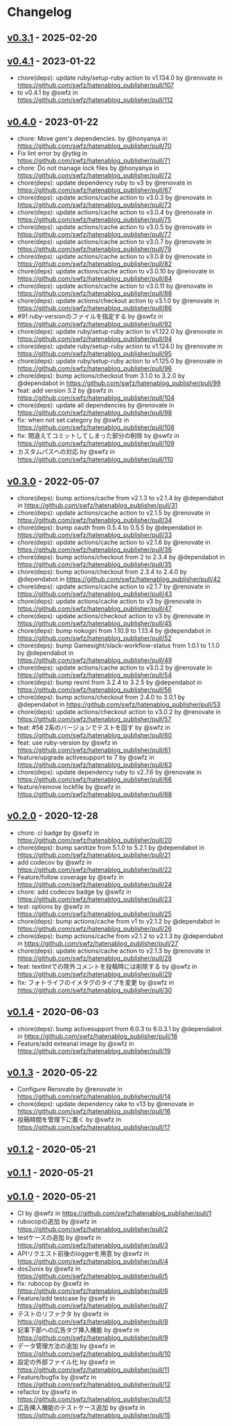 # Changelog

## [v0.3.1](https://github.com/ytkg/hatenablog_publisher/compare/v0.3.0...v0.3.1) - 2025-02-20

## [v0.4.1](https://github.com/swfz/hatenablog_publisher/compare/v0.4.0...v0.4.1) - 2023-01-22
- chore(deps): update ruby/setup-ruby action to v1.134.0 by @renovate in https://github.com/swfz/hatenablog_publisher/pull/107
- to v0.4.1 by @swfz in https://github.com/swfz/hatenablog_publisher/pull/112

## [v0.4.0](https://github.com/swfz/hatenablog_publisher/compare/v0.3.0...v0.4.0) - 2023-01-22
- chore: Move gem's dependencies. by @honyanya in https://github.com/swfz/hatenablog_publisher/pull/70
- Fix lint error by @ytkg in https://github.com/swfz/hatenablog_publisher/pull/71
- chore: Do not manage lock files by @honyanya in https://github.com/swfz/hatenablog_publisher/pull/72
- chore(deps): update dependency ruby to v3 by @renovate in https://github.com/swfz/hatenablog_publisher/pull/67
- chore(deps): update actions/cache action to v3.0.3 by @renovate in https://github.com/swfz/hatenablog_publisher/pull/73
- chore(deps): update actions/cache action to v3.0.4 by @renovate in https://github.com/swfz/hatenablog_publisher/pull/75
- chore(deps): update actions/cache action to v3.0.5 by @renovate in https://github.com/swfz/hatenablog_publisher/pull/77
- chore(deps): update actions/cache action to v3.0.7 by @renovate in https://github.com/swfz/hatenablog_publisher/pull/79
- chore(deps): update actions/cache action to v3.0.8 by @renovate in https://github.com/swfz/hatenablog_publisher/pull/82
- chore(deps): update actions/cache action to v3.0.10 by @renovate in https://github.com/swfz/hatenablog_publisher/pull/84
- chore(deps): update actions/cache action to v3.0.11 by @renovate in https://github.com/swfz/hatenablog_publisher/pull/88
- chore(deps): update actions/checkout action to v3.1.0 by @renovate in https://github.com/swfz/hatenablog_publisher/pull/86
- #91 ruby-versionのファイルを指定する by @swfz in https://github.com/swfz/hatenablog_publisher/pull/92
- chore(deps): update ruby/setup-ruby action to v1.122.0 by @renovate in https://github.com/swfz/hatenablog_publisher/pull/94
- chore(deps): update ruby/setup-ruby action to v1.124.0 by @renovate in https://github.com/swfz/hatenablog_publisher/pull/95
- chore(deps): update ruby/setup-ruby action to v1.125.0 by @renovate in https://github.com/swfz/hatenablog_publisher/pull/96
- chore(deps): bump actions/checkout from 3.1.0 to 3.2.0 by @dependabot in https://github.com/swfz/hatenablog_publisher/pull/99
- feat: add version 3.2 by @swfz in https://github.com/swfz/hatenablog_publisher/pull/104
- chore(deps): update all dependencies by @renovate in https://github.com/swfz/hatenablog_publisher/pull/98
- fix: when not set category by @swfz in https://github.com/swfz/hatenablog_publisher/pull/108
- fix: 間違えてコミットしてしまった部分の削除 by @swfz in https://github.com/swfz/hatenablog_publisher/pull/109
- カスタムパスへの対応 by @swfz in https://github.com/swfz/hatenablog_publisher/pull/110

## [v0.3.0](https://github.com/swfz/hatenablog_publisher/compare/v0.2.0...v0.3.0) - 2022-05-07
- chore(deps): bump actions/cache from v2.1.3 to v2.1.4 by @dependabot in https://github.com/swfz/hatenablog_publisher/pull/31
- chore(deps): update actions/cache action to v2.1.5 by @renovate in https://github.com/swfz/hatenablog_publisher/pull/34
- chore(deps): bump oauth from 0.5.4 to 0.5.5 by @dependabot in https://github.com/swfz/hatenablog_publisher/pull/33
- chore(deps): update actions/cache action to v2.1.6 by @renovate in https://github.com/swfz/hatenablog_publisher/pull/36
- chore(deps): bump actions/checkout from 2 to 2.3.4 by @dependabot in https://github.com/swfz/hatenablog_publisher/pull/35
- chore(deps): bump actions/checkout from 2.3.4 to 2.4.0 by @dependabot in https://github.com/swfz/hatenablog_publisher/pull/42
- chore(deps): update actions/cache action to v2.1.7 by @renovate in https://github.com/swfz/hatenablog_publisher/pull/43
- chore(deps): update actions/cache action to v3 by @renovate in https://github.com/swfz/hatenablog_publisher/pull/47
- chore(deps): update actions/checkout action to v3 by @renovate in https://github.com/swfz/hatenablog_publisher/pull/45
- chore(deps): bump nokogiri from 1.10.9 to 1.13.4 by @dependabot in https://github.com/swfz/hatenablog_publisher/pull/52
- chore(deps): bump Gamesight/slack-workflow-status from 1.0.1 to 1.1.0 by @dependabot in https://github.com/swfz/hatenablog_publisher/pull/49
- chore(deps): update actions/cache action to v3.0.2 by @renovate in https://github.com/swfz/hatenablog_publisher/pull/54
- chore(deps): bump rexml from 3.2.4 to 3.2.5 by @dependabot in https://github.com/swfz/hatenablog_publisher/pull/56
- chore(deps): bump actions/checkout from 2.4.0 to 3.0.1 by @dependabot in https://github.com/swfz/hatenablog_publisher/pull/53
- chore(deps): update actions/checkout action to v3.0.2 by @renovate in https://github.com/swfz/hatenablog_publisher/pull/57
- feat: #58 2系のバージョンでテストを回す by @swfz in https://github.com/swfz/hatenablog_publisher/pull/60
- feat: use ruby-version by @swfz in https://github.com/swfz/hatenablog_publisher/pull/61
- feature/upgrade activesupport to 7 by @swfz in https://github.com/swfz/hatenablog_publisher/pull/63
- chore(deps): update dependency ruby to v2.7.6 by @renovate in https://github.com/swfz/hatenablog_publisher/pull/66
- feature/remove lockfile by @swfz in https://github.com/swfz/hatenablog_publisher/pull/68

## [v0.2.0](https://github.com/swfz/hatenablog_publisher/compare/v0.1.4...v0.2.0) - 2020-12-28
- chore: ci badge by @swfz in https://github.com/swfz/hatenablog_publisher/pull/20
- chore(deps): bump sanitize from 5.1.0 to 5.2.1 by @dependabot in https://github.com/swfz/hatenablog_publisher/pull/21
- add codecov by @swfz in https://github.com/swfz/hatenablog_publisher/pull/22
- Feature/follow coverage by @swfz in https://github.com/swfz/hatenablog_publisher/pull/24
- chore: add codecov badge by @swfz in https://github.com/swfz/hatenablog_publisher/pull/23
- test: options by @swfz in https://github.com/swfz/hatenablog_publisher/pull/25
- chore(deps): bump actions/cache from v1 to v2.1.2 by @dependabot in https://github.com/swfz/hatenablog_publisher/pull/26
- chore(deps): bump actions/cache from v2.1.2 to v2.1.3 by @dependabot in https://github.com/swfz/hatenablog_publisher/pull/27
- chore(deps): update actions/cache action to v2.1.3 by @renovate in https://github.com/swfz/hatenablog_publisher/pull/28
- feat: textlintでの除外コメントを投稿時には削除する by @swfz in https://github.com/swfz/hatenablog_publisher/pull/29
- fix: フォトライフのイメタグのタイプを変更 by @swfz in https://github.com/swfz/hatenablog_publisher/pull/30

## [v0.1.4](https://github.com/swfz/hatenablog_publisher/compare/v0.1.3...v0.1.4) - 2020-06-03
- chore(deps): bump activesupport from 6.0.3 to 6.0.3.1 by @dependabot in https://github.com/swfz/hatenablog_publisher/pull/18
- Feature/add exteanal image by @swfz in https://github.com/swfz/hatenablog_publisher/pull/19

## [v0.1.3](https://github.com/swfz/hatenablog_publisher/compare/v0.1.2...v0.1.3) - 2020-05-22
- Configure Renovate by @renovate in https://github.com/swfz/hatenablog_publisher/pull/14
- chore(deps): update dependency rake to v13 by @renovate in https://github.com/swfz/hatenablog_publisher/pull/16
- 投稿時間を管理下に置く by @swfz in https://github.com/swfz/hatenablog_publisher/pull/17

## [v0.1.2](https://github.com/swfz/hatenablog_publisher/compare/v0.1.1...v0.1.2) - 2020-05-21

## [v0.1.1](https://github.com/swfz/hatenablog_publisher/compare/v0.1.0...v0.1.1) - 2020-05-21

## [v0.1.0](https://github.com/swfz/hatenablog_publisher/commits/v0.1.0) - 2020-05-21
- CI by @swfz in https://github.com/swfz/hatenablog_publisher/pull/1
- rubocopの追加 by @swfz in https://github.com/swfz/hatenablog_publisher/pull/2
- testケースの追加 by @swfz in https://github.com/swfz/hatenablog_publisher/pull/3
- APIリクエスト前後のloggerを用意 by @swfz in https://github.com/swfz/hatenablog_publisher/pull/4
- dos2unix by @swfz in https://github.com/swfz/hatenablog_publisher/pull/5
- fix: rubocop by @swfz in https://github.com/swfz/hatenablog_publisher/pull/6
- Feature/add testcase by @swfz in https://github.com/swfz/hatenablog_publisher/pull/7
- テストのリファクタ by @swfz in https://github.com/swfz/hatenablog_publisher/pull/8
- 記事下部への広告タグ挿入機能 by @swfz in https://github.com/swfz/hatenablog_publisher/pull/9
- データ管理方法の追加 by @swfz in https://github.com/swfz/hatenablog_publisher/pull/10
- 設定の外部ファイル化 by @swfz in https://github.com/swfz/hatenablog_publisher/pull/11
- Feature/bugfix by @swfz in https://github.com/swfz/hatenablog_publisher/pull/12
- refactor by @swfz in https://github.com/swfz/hatenablog_publisher/pull/13
- 広告挿入機能のテストケース追加 by @swfz in https://github.com/swfz/hatenablog_publisher/pull/15

